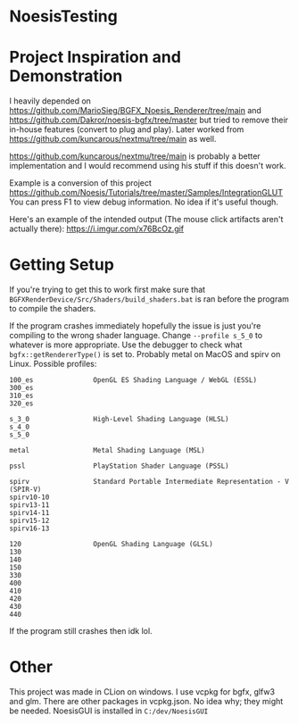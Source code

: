 # NoesisTesting
# Project Inspiration and Demonstration
I heavily depended on https://github.com/MarioSieg/BGFX_Noesis_Renderer/tree/main and https://github.com/Dakror/noesis-bgfx/tree/master but tried to remove their in-house features (convert to plug and play).
Later worked from https://github.com/kuncarous/nextmu/tree/main as well.

https://github.com/kuncarous/nextmu/tree/main is probably a better implementation and I would recommend using his stuff if this doesn't work.

Example is a conversion of this project https://github.com/Noesis/Tutorials/tree/master/Samples/IntegrationGLUT
You can press F1 to view debug information. No idea if it's useful though.

Here's an example of the intended output (The mouse click artifacts aren't actually there):
https://i.imgur.com/x76BcOz.gif

# Getting Setup
If you're trying to get this to work first make sure that `BGFXRenderDevice/Src/Shaders/build_shaders.bat` is ran before the program to compile the shaders.

If the program crashes immediately hopefully the issue is just you're compiling to the wrong shader language.
Change `--profile s_5_0` to whatever is more appropriate. Use the debugger to check what `bgfx::getRendererType()` is set to. Probably metal on MacOS and spirv on Linux.
Possible profiles:
```
100_es               OpenGL ES Shading Language / WebGL (ESSL)
300_es
310_es
320_es

s_3_0                High-Level Shading Language (HLSL)
s_4_0
s_5_0

metal                Metal Shading Language (MSL)

pssl                 PlayStation Shader Language (PSSL)

spirv                Standard Portable Intermediate Representation - V (SPIR-V)
spirv10-10
spirv13-11
spirv14-11
spirv15-12
spirv16-13

120                  OpenGL Shading Language (GLSL)
130
140
150
330
400
410
420
430
440
```

If the program still crashes then idk lol.

# Other

This project was made in CLion on windows. I use vcpkg for bgfx, glfw3 and glm. There are other packages in vcpkg.json. No idea why; they might be needed. 
NoesisGUI is installed in `C:/dev/NoesisGUI`
